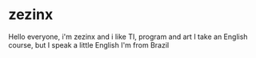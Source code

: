 # zezinx

Hello everyone, i'm zezinx and i like TI, program and art
I take an English course, but I speak a little English
I'm from Brazil
